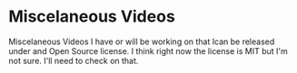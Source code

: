 # Miscelaneous Videos
Miscelaneous Videos I have or will be working on that Ican be released under and Open Source license. I think right now the license is MIT but I'm not sure. I'll need to check on that.
